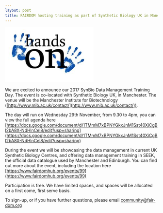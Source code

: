 ```yaml
---
layout: post
title: FAIRDOM hosting training as part of Synthetic Biology UK in Manchester on Wednesday 29th November.
---
```


![Hands On](/img/news/hands-on.png)

We are excited to announce our 2017 SynBio Data Management Training Day. The event is co-located with Synthetic Biology UK, in Manchester. The venue will be the Manchester Institute for Biotechnology ([http://www.mib.ac.uk/contact/](http://www.mib.ac.uk/contact/)).

The day will run on Wednesday 29th November, from 9.30 to 4pm, you can view the full agenda here [https://docs.google.com/document/d/1TMmM7xBPNYGkxJnM1Sst40XjCgBl2bA8X-NdHlnCel8/edit?usp=sharing](https://docs.google.com/document/d/1TMmM7xBPNYGkxJnM1Sst40XjCgBl2bA8X-NdHlnCel8/edit?usp=sharing)

During the event we will be showcasing the data management in current UK Synthetic Biology Centres, and offering data management training in SEEK, the official data catalogue used by Manchester and Edinburgh. You can find out more about the event, including the location here [https://www.fairdomhub.org/events/99](https://www.fairdomhub.org/events/99)

Participation is free. We have limited spaces, and spaces will be allocated on a first come, first serve basis.

To sign-up, or if you have further questions,  please email community@fair-dom.org